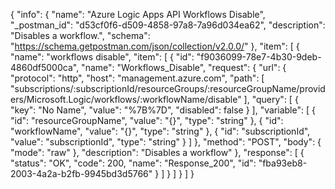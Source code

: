 {
  "info": {
    "name": "Azure Logic Apps API Workflows Disable",
    "_postman_id": "d53cf0f6-d509-4858-97a8-7a96d034ea62",
    "description": "Disables a workflow.",
    "schema": "https://schema.getpostman.com/json/collection/v2.0.0/"
  },
  "item": [
    {
      "name": "workflows disable",
      "item": [
        {
          "id": "f9036099-78e7-4b30-9deb-4860df5000ca",
          "name": "Workflows_Disable",
          "request": {
            "url": {
              "protocol": "http",
              "host": "management.azure.com",
              "path": [
                "subscriptions/:subscriptionId/resourceGroups/:resourceGroupName/providers/Microsoft.Logic/workflows/:workflowName/disable"
              ],
              "query": [
                {
                  "key": "No Name",
                  "value": "%7B%7D",
                  "disabled": false
                }
              ],
              "variable": [
                {
                  "id": "resourceGroupName",
                  "value": "{}",
                  "type": "string"
                },
                {
                  "id": "workflowName",
                  "value": "{}",
                  "type": "string"
                },
                {
                  "id": "subscriptionId",
                  "value": "subscriptionId",
                  "type": "string"
                }
              ]
            },
            "method": "POST",
            "body": {
              "mode": "raw"
            },
            "description": "Disables a workflow"
          },
          "response": [
            {
              "status": "OK",
              "code": 200,
              "name": "Response_200",
              "id": "fba93eb8-2003-4a2a-b2fb-9945bd3d5766"
            }
          ]
        }
      ]
    }
  ]
}